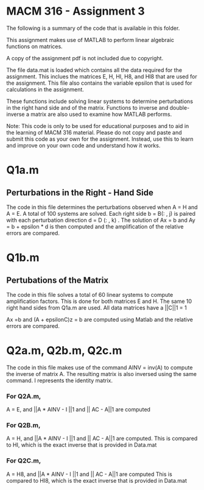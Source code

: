 # MACM 316 - Assignment 3
The following is a summary of the code that is available in this folder.

This assignment makes use of MATLAB to perform linear algebraic functions on matrices.

A copy of the assignment pdf is not included due to copyright.

The file data.mat is loaded which contains all the data required for the assignment. This inclues the matrices E, H, HI, H8, and HI8 that are used for the assignment. This file also contains the variable epsilon that is used for calculations in the assignment. 

These functions include solving linear systems to determine perturbations in the right hand side and of the matrix. Functions to inverse and double-inverse a matrix are also used to examine how MATLAB performs.

Note:
This code is only to be used for educational purposes and to aid in the learning of MACM 316 material.
Please do not copy and paste and submit this code as your own for the assignment.
Instead, use this to learn and improve on your own code and understand how it works.

# Q1a.m
## Perturbations in the Right - Hand Side
The code in this file determines the perturbations observed when A = H and A = E. A total of 100 systems are solved. Each right side b = B(: , j) is paired with each perturbation direction d = D (: , k) .
The solution of Ax = b and Ay = b + epsilon * d is then computed and the amplification of the relative errors are compared. 

# Q1b.m
## Pertubations of the Matrix

The code in this file solves a total of 60 linear systems to compute amplification factors. This is done for both matrices E and H. The same 10 right hand sides from Q1a.m are used.
All data matrices have a ||C||1  = 1

Ax =b and (A + epsilonC)z = b are computed using Matlab and the relative errors are compared.

# Q2a.m, Q2b.m, Q2c.m

The code in this file makes use of the command AINV = inv(A) to compute the inverse of matrix A. The resulting matrix is also inversed using the same command.
I represents the identity matrix.

### For Q2A.m,
A = E, and ||A * AINV - I ||1 and || AC - A||1 are computed

### For Q2B.m,
A = H, and ||A * AINV - I ||1 and || AC - A||1 are computed.
This is compared to HI, which is the exact inverse that is provided in Data.mat

### For Q2C.m,
A = H8, and ||A * AINV - I ||1 and || AC - A||1 are computed
This is compared to HI8, which is the exact inverse that is provided in Data.mat


